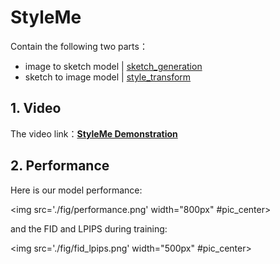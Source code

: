 # StyleMe
Contain the following two parts：
- image to sketch model | [sketch_generation](https://github.com/ExponentiAI/StyleMe/tree/main/sketch_generation)
- sketch to image model | [style_transform](https://github.com/ExponentiAI/StyleMe/tree/main/styleme)


## 1. Video
The video link：**[StyleMe Demonstration](https://user-images.githubusercontent.com/43172916/218964923-1f99907c-4841-4cca-a961-fc771f22834f.mp4)**


## 2. Performance
Here is our model performance:

<img src='./fig/performance.png' width="800px" #pic_center>

and the FID and LPIPS during training:

<img src='./fig/fid_lpips.png' width="500px" #pic_center>


